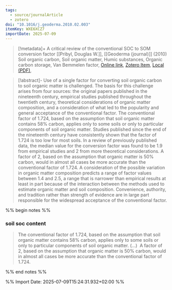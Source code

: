 ```yaml
---
tags:
  - source/journalArticle
  - zotero
doi: "10.1016/j.geoderma.2010.02.003"
itemKey: WXE6XCZ7
importDate: 2025-07-09
---
```

>[!metadata]+
> A critical review of the conventional SOC to SOM conversion factor
> [[Pribyl, Douglas W.]], 
> [[Geoderma (journal)]] (2010)
> Soil organic carbon, Soil organic matter, Humic substances, Organic carbon storage, Van Bemmelen factor, 
> [Online link](https://www.sciencedirect.com/science/article/pii/S0016706110000388), [Zotero Item](zotero://select/library/items/WXE6XCZ7), [Local (PDF)](file://C:/Users/aburg/Documents/references/zotero/storage/CDGWCLRP/Pribyl2010_CriticalReview.pdf), 

>[!abstract]-
>Use of a single factor for converting soil organic carbon to soil organic matter is challenged. The basis for this challenge arises from four sources: the original papers published in the nineteenth century, empirical studies published throughout the twentieth century, theoretical considerations of organic matter composition, and a consideration of what led to the popularity and general acceptance of the conventional factor. The conventional factor of 1.724, based on the assumption that soil organic matter contains 58% carbon, applies only to some soils or only to particular components of soil organic matter. Studies published since the end of the nineteenth century have consistently shown that the factor of 1.724 is too low for most soils. In a review of previously published data, the median value for the conversion factor was found to be 1.9 from empirical studies and 2 from more theoretical considerations. A factor of 2, based on the assumption that organic matter is 50% carbon, would in almost all cases be more accurate than the conventional factor of 1.724. A consideration of the possible variation in organic matter composition predicts a range of factor values between 1.4 and 2.5, a range that is narrower than empirical results at least in part because of the interaction between the methods used to estimate organic matter and soil composition. Convenience, authority, and tradition rather than strength of evidence are in large part responsible for the widespread acceptance of the conventional factor.

%% begin notes %%
### soil soc content
>The conventional factor of 1.724, based on the assumption that soil organic matter contains 58% carbon, applies only to some soils or only to particular components of soil organic matter. (...)  A factor of 2, based on the assumption that organic matter is 50% carbon, would in almost all cases be more accurate than the conventional factor of 1.724.

%% end notes %%

%% Import Date: 2025-07-09T15:24:31.932+02:00 %%
